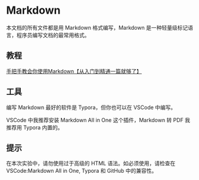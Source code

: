 # Markdown

本文档的所有文件都是用 Markdown 格式编写，Markdown 是一种轻量级标记语言，程序员编写文档的最常用格式。

## 教程

[手把手教会你使用Markdown【从入门到精通一篇就够了】](https://blog.csdn.net/qq_40818172/article/details/126260661)

## 工具

编写 Markdown 最好的软件是 Typora，但你也可以在 VSCode 中编写。

VSCode 中我推荐安装 Markdown All in One 这个插件，Markdown 转 PDF 我推荐用 Typora 内置的。

## 提示

在本次实验中，请勿使用过于高级的 HTML 语法。如必须使用，请检查在 VSCode:Markdown All in One, Typora 和 GitHub 中的兼容性。
